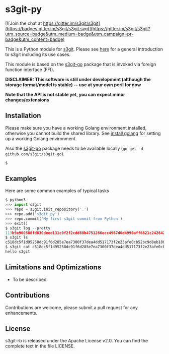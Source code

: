s3git-py
========

[![Join the chat at https://gitter.im/s3git/s3git](https://badges.gitter.im/s3git/s3git.svg)](https://gitter.im/s3git/s3git?utm_source=badge&utm_medium=badge&utm_campaign=pr-badge&utm_content=badge)

This is a Python module for [s3git](https://github.com/s3git/s3git). Please see [here](https://github.com/s3git/s3git/blob/master/README.md) for a general introduction to s3git including its use cases.

This module is based on the [s3git-go](https://github.com/s3git/s3git-go) package that is invoked via foreign function interface (FFI).

**DISCLAIMER: This software is still under development (although the storage format/model is stable) -- use at your own peril for now**

**Note that the API is not stable yet, you can expect minor changes/extensions**

Installation
------------

Please make sure you have a working Golang environment installed, otherwise you cannot build the shared library. See [install golang](https://github.com/minio/minio/blob/master/INSTALLGO.md) for setting up a working Golang environment.

Also the [s3git-go](https://github.com/s3git/s3git-go) package needs to be available locally (`go get -d github.com/s3git/s3git-go`).

```sh
$ 
```

Examples
--------

Here are some common examples of typical tasks

```py
$ python3
>>> import s3git
>>> repo = s3git.init_repository('.')
>>> repo.add('s3git.py')
>>> repo.commit('My first s3git commit from Python')
>>> exit()
$ s3git log --pretty
113b9e900588fd830deed131c0f2f2cdd88b4751286ecc4967d0d4990aff6821c2426425955ec104797b142e93204a604e4ba420b3b617724237476128333de8 My first s3git commit from Python
$ s3git ls
c518dc5f1d95258dc91f6d285e7ea7300f37dea4dd517173f2e23afe0cb52bc9d8eb18683cdcf377e96a2d5a81585e61f6d27fa5d017cad53836bd050e9f105f
$ s3git cat c518dc5f1d95258dc91f6d285e7ea7300f37dea4dd517173f2e23afe0cb52bc9d8eb18683cdcf377e96a2d5a81585e61f6d27fa5d017cad53836bd050e9f105f
hello s3git

```

Limitations and Optimizations
-----------------------------

- To be described 

Contributions
-------------

Contributions are welcome, please submit a pull request for any enhancements.

License
-------

s3git-rb is released under the Apache License v2.0. You can find the complete text in the file LICENSE.
